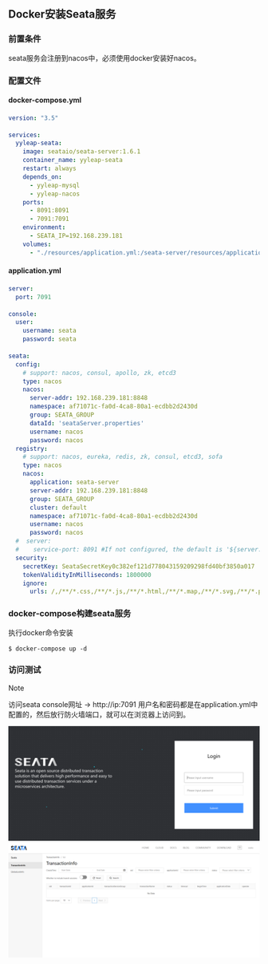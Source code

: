 ## Docker安装Seata服务

### 前置条件
seata服务会注册到nacos中，必须使用docker安装好nacos。

### 配置文件

#### docker-compose.yml

```yaml
version: "3.5"

services:
  yyleap-seata:
    image: seataio/seata-server:1.6.1
    container_name: yyleap-seata
    restart: always
    depends_on:
      - yyleap-mysql
      - yyleap-nacos
    ports:
      - 8091:8091
      - 7091:7091
    environment:
      - SEATA_IP=192.168.239.181
    volumes:
      - "./resources/application.yml:/seata-server/resources/application.yml"

```

#### application.yml

```yaml
server:
  port: 7091

console:
  user:
    username: seata
    password: seata

seata:
  config:
    # support: nacos, consul, apollo, zk, etcd3
    type: nacos
    nacos:
      server-addr: 192.168.239.181:8848
      namespace: af71071c-fa0d-4ca8-80a1-ecdbb2d2430d
      group: SEATA_GROUP
      dataId: 'seataServer.properties'
      username: nacos
      password: nacos
  registry:
    # support: nacos, eureka, redis, zk, consul, etcd3, sofa
    type: nacos
    nacos:
      application: seata-server
      server-addr: 192.168.239.181:8848
      group: SEATA_GROUP
      cluster: default
      namespace: af71071c-fa0d-4ca8-80a1-ecdbb2d2430d
      username: nacos
      password: nacos
  #  server:
  #    service-port: 8091 #If not configured, the default is '${server.port} + 1000'
  security:
    secretKey: SeataSecretKey0c382ef121d778043159209298fd40bf3850a017
    tokenValidityInMilliseconds: 1800000
    ignore:
      urls: /,/**/*.css,/**/*.js,/**/*.html,/**/*.map,/**/*.svg,/**/*.png,/**/*.ico,/console-fe/public/**,/api/v1/auth/login
```

### docker-compose构建seata服务

执行docker命令安装
```shell
$ docker-compose up -d
```

### 访问测试
> [!NOTE]
> 访问seata console网址 -> http://ip:7091 用户名和密码都是在application.yml中配置的，然后放行防火墙端口，就可以在浏览器上访问到。

![Snipaste_2024-12-01_16-22-22.png](assets/Snipaste_2024-12-01_16-22-22.png) <br/>
![Snipaste_2024-12-01_16-22-35.png](assets/Snipaste_2024-12-01_16-22-35.png) <br/>
